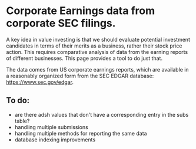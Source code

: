 # Corporate Earnings data from corporate SEC filings.

A key idea in value investing is that we should evaluate potential investment candidates in terms of their merits as a business, rather their stock price action.
This requires comparative analysis of data from the earning reports of different businesses.
This page provides a tool to do just that. 

The data comes from US corporate earnings reports, which are available in a reasonably organized form from the SEC EDGAR database: https://www.sec.gov/edgar.


## To do:
- are there adsh values that don't have a corresponding entry in the subs table?
- handling multiple submissions 
- handling multiple methods for reporting the same data
- database indexing improvements
